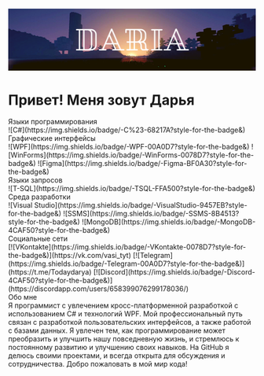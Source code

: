 ![Header](https://github.com/Todaydarya/Todaydarya/blob/main/image/Todaydarya.png)

<h1>Привет! Меня зовут Дарья</h1>

<div>Языки программирования</div>
![C#](https://img.shields.io/badge/-C%23-68217A?style-for-the-badge&)

<div>Графические интерфейсы</div>
![WPF](https://img.shields.io/badge/-WPF-00A0D7?style-for-the-badge&)
![WinForms](https://img.shields.io/badge/-WinForms-0078D7?style-for-the-badge&)
![Figma](https://img.shields.io/badge/-Figma-BF0A30?style-for-the-badge&)

<div>Языки запросов</div>
![T-SQL](https://img.shields.io/badge/-TSQL-FFA500?style-for-the-badge&)

<div>Среда разработки</div>
![Visual Studio](https://img.shields.io/badge/-VisualStudio-9457EB?style-for-the-badge&)
![SSMS](https://img.shields.io/badge/-SSMS-8B4513?style-for-the-badge&)
![MongoDB](https://img.shields.io/badge/-MongoDB-4CAF50?style-for-the-badge&)

<div>Социальные сети</div>
[![VKontakte](https://img.shields.io/badge/-VKontakte-0078D7?style-for-the-badge&)](https://vk.com/vasi_tyt)
[![Telegram](https://img.shields.io/badge/-Telegram-00A0D7?style-for-the-badge&)](https://t.me/Todaydarya)
[![Discord](https://img.shields.io/badge/-Discord-4CAF50?style-for-the-badge&)](https://discordapp.com/users/658399076299178036/)

<div>Обо мне</div>
Я программист с увлечением кросс-платформенной разработкой с использованием C# и технологий WPF. Мой профессиональный путь связан с разработкой пользовательских интерфейсов, а также работой с базами данных. Я увлечен тем, как программирование может преобразить и улучшить нашу повседневную жизнь, и стремлюсь к постоянному развитию и улучшению своих навыков. На GitHub я делюсь своими проектами, и всегда открыта для обсуждения и сотрудничества. Добро пожаловать в мой мир кода! 
